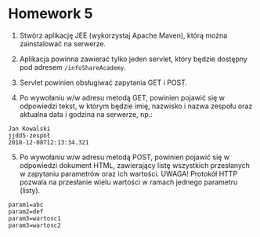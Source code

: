 # Homework 5

1. Stwórz aplikację JEE (wykorzystaj Apache Maven), którą można zainstalować na serwerze.

2. Aplikacja powinna zawierać tylko jeden servlet, który będzie dostępny pod adresem ```/infoShareAcademy```.

3. Servlet powinien obsługiwać zapytania GET i POST.

4. Po wywołaniu w/w adresu metodą GET, powinien pojawić się w odpowiedzi tekst, w którym będzie imię, nazwisko i nazwa zespołu oraz aktualna data i godzina na serwerze, np.:

```
Jan Kowalski
jjdd5-zespół
2018-12-08T12:13:34.321
```

5. Po wywołaniu w/w adresu metodą POST, powinien pojawić się w odpowiedzi dokument HTML, zawierający listę wszystkich przesłanych w zapytaniu parametrów oraz ich wartości. UWAGA! Protokół HTTP pozwala na przesłanie wielu wartości w ramach jednego parametru (listy).

```
param1=abc
param2=def
param3=wartosc1
param3=wartosc2
```
